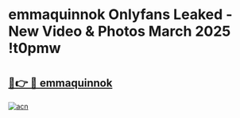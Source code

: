 # emmaquinnok Onlyfans Leaked - New Video & Photos March 2025 !t0pmw

# <h2><a href="https://7fekb9.iuczelnia.edu.pl?title=emmaquinnok&ref=t0pmw">🔗👉 🔴 emmaquinnok</a></h2>

[![acn](https://github.com/user-attachments/assets/0f9c940e-d8b0-45ae-aac7-cd30a18b3e1c)](https://7fekb9.iuczelnia.edu.pl?title=emmaquinnok&ref=t0pmw)

